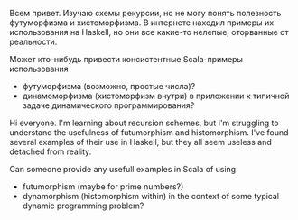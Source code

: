 Всем привет. Изучаю схемы рекурсии, но не могу понять полезность футуморфизма и хистоморфизма. В интернете находил примеры их использования на Haskell, но они все какие-то нелепые, оторванные от реальности.

Может кто-нибудь привести консистентные Scala-примеры использования
- футуморфизма (возможно, простые числа)?
- динамоморфизма (хистоморфизм внутри) в приложении к типичной задаче динамического программирования?


Hi everyone. I'm learning about recursion schemes, but I'm struggling to understand the usefulness of futumorphism and histomorphism. I've found several examples of their use in Haskell, but they all seem useless and detached from reality.

Can someone provide any usefull examples in Scala of using:
- futumorphism (maybe for prime numbers?)
- dynamorphism (histomorphism within) in the context of some typical dynamic programming problem?